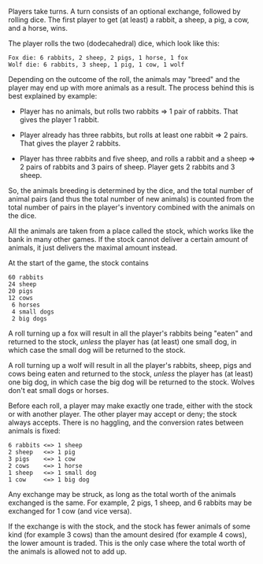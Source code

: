 Players take turns. A turn consists of an optional exchange, followed by rolling dice.
The first player to get (at least) a rabbit, a sheep, a pig, a cow, and a horse, wins.

The player rolls the two (dodecahedral) dice, which look like this:

    Fox die: 6 rabbits, 2 sheep, 2 pigs, 1 horse, 1 fox
    Wolf die: 6 rabbits, 3 sheep, 1 pig, 1 cow, 1 wolf

Depending on the outcome of the roll, the animals may "breed" and the player may
end up with more animals as a result. The process behind this is best explained
by example:

* Player has no animals, but rolls two rabbits => 1 pair of rabbits.
  That gives the player 1 rabbit.

* Player already has three rabbits, but rolls at least one rabbit => 2 pairs.
  That gives the player 2 rabbits.

* Player has three rabbits and five sheep, and rolls a rabbit and a sheep => 2 pairs
  of rabbits and 3 pairs of sheep. Player gets 2 rabbits and 3 sheep.

So, the animals breeding is determined by the dice, and the total number of animal
pairs (and thus the total number of new animals) is counted from the total number of
pairs in the player's inventory combined with the animals on the dice.

All the animals are taken from a place called the stock, which works like the bank in
many other games. If the stock cannot deliver a certain amount of animals, it just
delivers the maximal amount instead.

At the start of the game, the stock contains

    60 rabbits
    24 sheep
    20 pigs
    12 cows
     6 horses
     4 small dogs
     2 big dogs

A roll turning up a fox will result in all the player's rabbits being "eaten" and
returned to the stock, *unless* the player has (at least) one small dog, in which
case the small dog will be returned to the stock.

A roll turning up a wolf will result in all the player's rabbits, sheep, pigs and
cows being eaten and returned to the stock, *unless* the player has (at least) one
big dog, in which case the big dog will be returned to the stock. Wolves don't eat
small dogs or horses.

Before each roll, a player may make exactly one trade, either with the stock or
with another player. The other player may accept or deny; the stock always accepts.
There is no haggling, and the conversion rates between animals is fixed:

    6 rabbits <=> 1 sheep
    2 sheep   <=> 1 pig
    3 pigs    <=> 1 cow
    2 cows    <=> 1 horse
    1 sheep   <=> 1 small dog
    1 cow     <=> 1 big dog

Any exchange may be struck, as long as the total worth of the animals exchanged is
the same. For example, 2 pigs, 1 sheep, and 6 rabbits may be exchanged for 1 cow
(and vice versa).

If the exchange is with the stock, and the stock has fewer animals of some kind
(for example 3 cows) than the amount desired (for example 4 cows), the lower amount
is traded. This is the only case where the total worth of the animals is allowed
not to add up.
